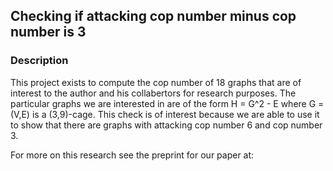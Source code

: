 ## Checking if attacking cop number minus cop number is 3

### Description

This project exists to compute the cop number of 18 graphs that are of interest to the author and his collabertors for research purposes. The particular graphs we are interested in are of the form H = G^2 - E where G = (V,E) is a (3,9)-cage. This check is of interest because we are able to use it to show that there are graphs with attacking cop number 6 and cop number 3.

For more on this research see the preprint for our paper at:
